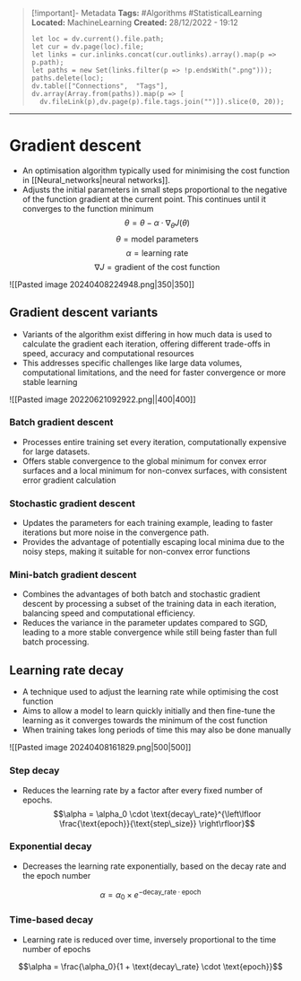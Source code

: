 > [!important]- Metadata
> **Tags:** #Algorithms #StatisticalLearning 
> **Located:** MachineLearning
> **Created:** 28/12/2022 - 19:12
> ```dataviewjs
>let loc = dv.current().file.path;
>let cur = dv.page(loc).file;
>let links = cur.inlinks.concat(cur.outlinks).array().map(p => p.path);
>let paths = new Set(links.filter(p => !p.endsWith(".png")));
>paths.delete(loc);
>dv.table(["Connections",  "Tags"], dv.array(Array.from(paths)).map(p => [
>   dv.fileLink(p),dv.page(p).file.tags.join("")]).slice(0, 20));
> ```

___
# Gradient descent
- An optimisation algorithm typically used for minimising the cost function in [[Neural_networks|neural networks]].
- Adjusts the initial parameters in small steps proportional to the negative of the function gradient at the current point. This continues until it converges to the function minimum
$$\theta = \theta - \alpha \cdot \nabla_{\theta}J(\theta)$$
$$\theta=\text{model parameters}$$
$$\alpha=\text{learning rate}$$
$$\nabla J=\text{gradient of the cost function}$$


![[Pasted image 20240408224948.png|350|350]]



## Gradient descent variants
- Variants of the algorithm exist differing in how much data is used to calculate the gradient each iteration, offering different trade-offs in speed, accuracy and computational resources
- This addresses specific challenges like large data volumes, computational limitations, and the need for faster convergence or more stable learning


![[Pasted image 20220621092922.png||400|400]]



### Batch gradient descent
- Processes entire training set every iteration, computationally expensive for large datasets.
- Offers stable convergence to the global minimum for convex error surfaces and a local minimum for non-convex surfaces, with consistent error gradient calculation

### Stochastic gradient descent
- Updates the parameters for each training example, leading to faster iterations but more noise in the convergence path.
- Provides the advantage of potentially escaping local minima due to the noisy steps, making it suitable for non-convex error functions
### Mini-batch gradient descent
- Combines the advantages of both batch and stochastic gradient descent by processing a subset of the training data in each iteration, balancing speed and computational efficiency.
- Reduces the variance in the parameter updates compared to SGD, leading to a more stable convergence while still being faster than full batch processing.

## Learning rate decay
- A technique used to adjust the learning rate while optimising the cost function
- Aims to allow a model to learn quickly initially and then fine-tune the learning as it converges towards the minimum of the cost function
- When training takes long periods of time this may also be done manually

![[Pasted image 20240408161829.png|500|500]]

### Step decay 
- Reduces the learning rate by a factor after every fixed number of epochs.
$$\alpha = \alpha_0 \cdot \text{decay\_rate}^{\left\lfloor \frac{\text{epoch}}{\text{step\_size}} \right\rfloor}$$
### Exponential decay
- Decreases the learning rate exponentially, based on the decay rate and the epoch number


$$\alpha = \alpha_0 \times e^{-\text{decay\_rate} \cdot \text{epoch}}$$
### Time-based decay 
- Learning rate is reduced over time, inversely proportional to the time number of epochs

$$\alpha = \frac{\alpha_0}{1 + \text{decay\_rate} \cdot \text{epoch}}$$